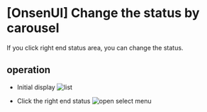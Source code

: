 # [OnsenUI] Change the status by carousel

If you click right end status area, you can change the status.

## operation
* Initial display
![list](wiki/_img/img01.png)

* Click the right end status
![open select menu](wiki/_img/img02.png)
